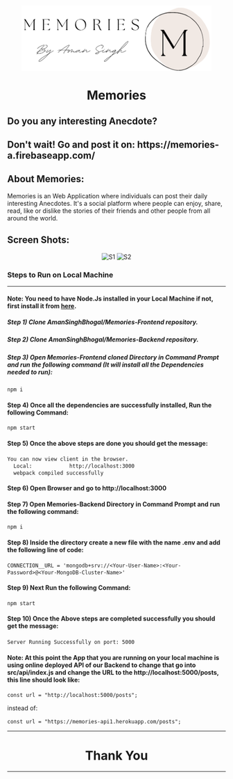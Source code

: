 <div align="center">
  <img align="center" src="./src/images/logo.png" alt="Error 404" height="150">
  <h1 align="center">Memories</h1>
</div>


<h2>Do you any interesting Anecdote?</h2>
<h2>Don't wait! Go and post it on: https://memories-a.firebaseapp.com/</h2>

## About Memories:
Memories is an Web Application where individuals can post their daily interesting Anecdotes. It's a social platform where people can enjoy, share, read, like or dislike the stories of their friends and other people from all around the world.

## Screen Shots:
<div align="center">
  <img src="./images/1.png" height="600"  alt="S1">
  <img src="./images/2.png" height="600"  alt="S2">
</div>

### Steps to Run on Local Machine

***

#### Note: You need to have Node.Js installed in your Local Machine if not, first install it from <a href="https://nodejs.org/en/">here</a>.
##### Step 1) Clone AmanSinghBhogal/Memories-Frontend repository.
##### Step 2) Clone AmanSinghBhogal/Memories-Backend repository.
##### Step 3) Open Memories-Frontend cloned Directory in Command Prompt and run the following command (It will install all the Dependencies needed to run):
```
npm i
```
#### Step 4) Once all the dependencies are successfully installed, Run the following Command:
```
npm start
```
#### Step 5) Once the above steps are done you should get the message:
    You can now view client in the browser.
      Local:            http://localhost:3000 
      webpack compiled successfully
#### Step 6) Open Browser and go to http://localhost:3000
#### Step 7) Open Memories-Backend Directory in Command Prompt and run the following command:
```
npm i
```
#### Step 8) Inside the directory create a new file with the name .env and add the following line of code:
```
CONNECTION__URL = 'mongodb+srv://<Your-User-Name>:<Your-Password>@<Your-MongoDB-Cluster-Name>'
```
#### Step 9) Next Run the following Command: 
```
npm start
```
#### Step 10) Once the Above steps are completed successfully you should get the message:
  ```Server Running Successfully on port: 5000```
#### Note: At this point the App that you are running on your local machine is using online deployed API of our Backend to change that go into src/api/index.js and change the URL to the http://localhost:5000/posts, this line should look like:
```
const url = "http://localhost:5000/posts";
```
instead of: 
```
const url = "https://memories-api1.herokuapp.com/posts";
```
***

<h1 align="center">Thank You</h1>

***
